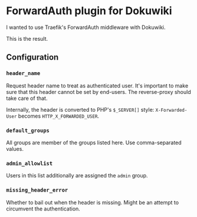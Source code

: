 # ForwardAuth plugin for Dokuwiki

I wanted to use Traefik's ForwardAuth middleware with Dokuwiki. 

This is the result. 

## Configuration

### `header_name`

Request header name to treat as authenticated user. 
It's important to make sure that this header cannot be set by end-users. 
The reverse-proxy should take care of that. 

Internally, the header is converted to PHP's `$_SERVER[]` style: `X-Forwarded-User` becomes `HTTP_X_FORWARDED_USER`. 

### `default_groups`

All groups are member of the groups listed here. 
Use comma-separated values. 

### `admin_allowlist`

Users in this list additionally are assigned the `admin` group. 

### `missing_header_error`

Whether to bail out when the header is missing. 
Might be an attempt to circumvent the authentication. 
